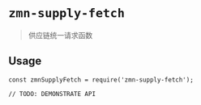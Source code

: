 # `zmn-supply-fetch`

> 供应链统一请求函数

## Usage

```
const zmnSupplyFetch = require('zmn-supply-fetch');

// TODO: DEMONSTRATE API
```

